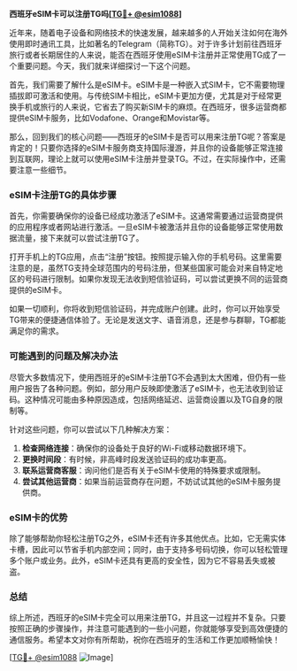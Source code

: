 **西班牙eSIM卡可以注册TG吗[[TG💪+ @esim1088](https://t.me/s/esim1088)]**

近年来，随着电子设备和网络技术的快速发展，越来越多的人开始关注如何在海外使用即时通讯工具，比如著名的Telegram（简称TG）。对于许多计划前往西班牙旅行或者长期居住的人来说，能否在西班牙使用eSIM卡注册并正常使用TG成了一个重要问题。今天，我们就来详细探讨一下这个问题。

首先，我们需要了解什么是eSIM卡。eSIM卡是一种嵌入式SIM卡，它不需要物理插拔即可激活和使用。与传统SIM卡相比，eSIM卡更加方便，尤其是对于经常更换手机或旅行的人来说，它省去了购买新SIM卡的麻烦。在西班牙，很多运营商都提供eSIM卡服务，比如Vodafone、Orange和Movistar等。

那么，回到我们的核心问题——西班牙的eSIM卡是否可以用来注册TG呢？答案是肯定的！只要你选择的eSIM卡服务商支持国际漫游，并且你的设备能够正常连接到互联网，理论上就可以使用eSIM卡注册并登录TG。不过，在实际操作中，还需要注意一些细节。

### eSIM卡注册TG的具体步骤

首先，你需要确保你的设备已经成功激活了eSIM卡。这通常需要通过运营商提供的应用程序或者网站进行激活。一旦eSIM卡被激活并且你的设备能够正常使用数据流量，接下来就可以尝试注册TG了。

打开手机上的TG应用，点击“注册”按钮。按照提示输入你的手机号码。这里需要注意的是，虽然TG支持全球范围内的号码注册，但某些国家可能会对来自特定地区的号码进行限制。如果你发现无法收到短信验证码，可以尝试更换不同的运营商提供的eSIM卡。

如果一切顺利，你将收到短信验证码，并完成账户创建。此时，你可以开始享受TG带来的便捷通信体验了。无论是发送文字、语音消息，还是参与群聊，TG都能满足你的需求。

### 可能遇到的问题及解决办法

尽管大多数情况下，使用西班牙的eSIM卡注册TG不会遇到太大困难，但仍有一些用户报告了各种问题。例如，部分用户反映即使激活了eSIM卡，也无法收到验证码。这种情况可能由多种原因造成，包括网络延迟、运营商设置以及TG自身的限制等。

针对这些问题，你可以尝试以下几种解决方案：

1. **检查网络连接**：确保你的设备处于良好的Wi-Fi或移动数据环境下。
2. **更换时间段**：有时候，非高峰时段发送验证码的成功率更高。
3. **联系运营商客服**：询问他们是否有关于eSIM卡使用的特殊要求或限制。
4. **尝试其他运营商**：如果当前运营商存在问题，不妨试试其他的eSIM卡服务提供商。

### eSIM卡的优势

除了能够帮助你轻松注册TG之外，eSIM卡还有许多其他优点。比如，它无需实体卡槽，因此可以节省手机内部空间；同时，由于支持多号码切换，你可以轻松管理多个账户或业务。此外，eSIM卡还具有更高的安全性，因为它不容易丢失或被盗。

### 总结

综上所述，西班牙的eSIM卡完全可以用来注册TG，并且这一过程并不复杂。只要按照正确的步骤操作，并注意可能遇到的一些小问题，你就能够享受到高效便捷的通信服务。希望本文对你有所帮助，祝你在西班牙的生活和工作更加顺畅愉快！

[[TG💪+ @esim1088](https://t.me/s/esim1088) ![Image](https://i.postimg.cc/4NQfJmqS/Snipaste-2025-05-13-00-14-12.png)]